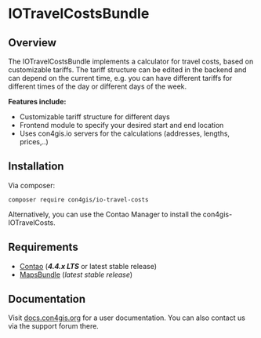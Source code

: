 # IOTravelCostsBundle

## Overview
The IOTravelCostsBundle implements a calculator for travel costs, based on customizable tariffs. 
The tariff structure can be edited in the backend and can depend on the current time, e.g. you can have different
tariffs for different times of the day or different days of the week. 

__Features include:__
* Customizable tariff structure for different days
* Frontend module to specify your desired start and end location
* Uses con4gis.io servers for the calculations (addresses, lengths, prices,..)

## Installation
Via composer:
```
composer require con4gis/io-travel-costs
```
Alternatively, you can use the Contao Manager to install the con4gis-IOTravelCosts.

## Requirements
- [Contao](https://github.com/contao/core-bundle) (***4.4.x LTS*** or latest stable release)
- [MapsBundle](https://github.com/Kuestenschmiede/MapsBundle/releases) (*latest stable release*)

## Documentation
Visit [docs.con4gis.org](https://docs.con4gis.org) for a user documentation. You can also contact us via the support forum there.